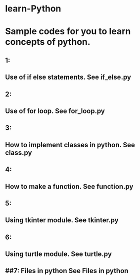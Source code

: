 # learn-Python
# Sample codes for you to learn concepts of python.

## 1:
Use of if else statements.
See if_else.py
----
## 2:
Use of for loop.
See for_loop.py
----
## 3:
How to implement classes in python.
See class.py
----
## 4:
How to make a function.
See function.py
----
## 5:
Using tkinter module.
See tkinter.py
----
## 6:
Using turtle module.
See turtle.py
----
##7:
Files in python
See Files in python
----
